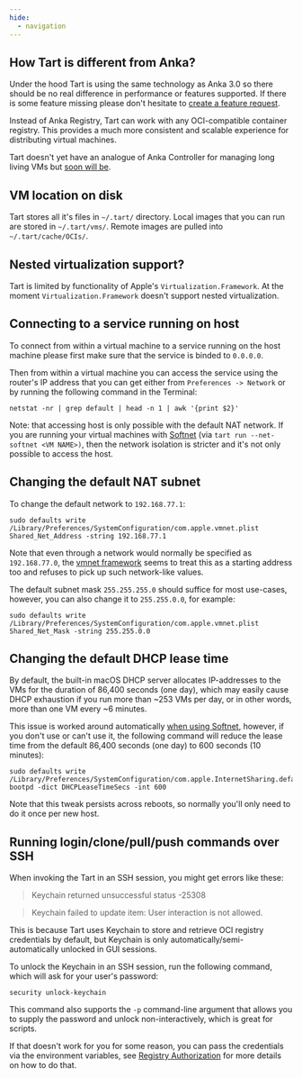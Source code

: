 ```yaml
---
hide:
  - navigation
---
```


## How Tart is different from Anka?

Under the hood Tart is using the same technology as Anka 3.0 so there should be no real difference in performance
or features supported. If there is some feature missing please don't hesitate to [create a feature request](https://github.com/cirruslabs/tart/issues).

Instead of Anka Registry, Tart can work with any OCI-compatible container registry. This provides a much more consistent
and scalable experience for distributing virtual machines.

Tart doesn't yet have an analogue of Anka Controller for managing long living VMs but [soon will be](https://github.com/cirruslabs/tart/issues/372).

## VM location on disk

Tart stores all it's files in `~/.tart/` directory. Local images that you can run are stored in `~/.tart/vms/`.
Remote images are pulled into `~/.tart/cache/OCIs/`.

## Nested virtualization support?

Tart is limited by functionality of Apple's `Virtualization.Framework`. At the moment `Virtualization.Framework`
doesn't support nested virtualization.

## Connecting to a service running on host

To connect from within a virtual machine to a service running on the host machine
please first make sure that the service is binded to `0.0.0.0`.

Then from within a virtual machine you can access the service using the router's IP address that you can get either from `Preferences -> Network`
or by running the following command in the Terminal:

```shell
netstat -nr | grep default | head -n 1 | awk '{print $2}'
```

Note: that accessing host is only possible with the default NAT network. If you are running your virtual machines with
[Softnet](https://github.com/cirruslabs/softnet) (via `tart run --net-softnet <VM NAME>)`, then the network isolation
is stricter and it's not only possible to access the host.

## Changing the default NAT subnet

To change the default network to `192.168.77.1`:

```shell
sudo defaults write /Library/Preferences/SystemConfiguration/com.apple.vmnet.plist Shared_Net_Address -string 192.168.77.1
```

Note that even through a network would normally be specified as `192.168.77.0`, the [vmnet framework](https://developer.apple.com/documentation/vmnet) seems to treat this as a starting address too and refuses to pick up such network-like values.

The default subnet mask `255.255.255.0` should suffice for most use-cases, however, you can also change it to `255.255.0.0`, for example:

```shell
sudo defaults write /Library/Preferences/SystemConfiguration/com.apple.vmnet.plist Shared_Net_Mask -string 255.255.0.0
```

## Changing the default DHCP lease time

By default, the built-in macOS DHCP server allocates IP-addresses to the VMs for the duration of 86,400 seconds (one day), which may easily cause DHCP exhaustion if you run more than ~253 VMs per day, or in other words, more than one VM every ~6 minutes.

This issue is worked around automatically [when using Softnet](http://github.com/cirruslabs/softnet), however, if you don't use or can't use it, the following command will reduce the lease time from the default 86,400 seconds (one day) to 600 seconds (10 minutes):

```shell
sudo defaults write /Library/Preferences/SystemConfiguration/com.apple.InternetSharing.default.plist bootpd -dict DHCPLeaseTimeSecs -int 600
```

Note that this tweak persists across reboots, so normally you'll only need to do it once per new host.

## Running login/clone/pull/push commands over SSH

When invoking the Tart in an SSH session, you might get errors like these:

>Keychain returned unsuccessful status -25308

>Keychain failed to update item: User interaction is not allowed.

This is because Tart uses Keychain to store and retrieve OCI registry credentials by default, but Keychain is only automatically/semi-automatically unlocked in GUI sessions.

To unlock the Keychain in an SSH session, run the following command, which will ask for your user's password:

```shell
security unlock-keychain
```

This command also supports the `-p` command-line argument that allows you to supply the password and unlock non-interactively, which is great for scripts.

If that doesn't work for you for some reason, you can pass the credentials via the environment variables, see [Registry Authorization](integrations/vm-management.md#registry-authorization) for more details on how to do that.
